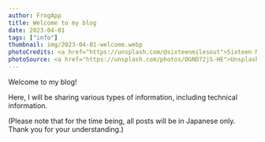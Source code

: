 ```yaml
---
author: FrogApp
title: Welcome to my blog
date: 2023-04-01
tags: ["info"]
thumbnail: img/2023-04-01-welcome.webp
photoCredits: <a href="https://unsplash.com/@sixteenmilesout">Sixteen Miles Out</a>
photoSource: <a href="https://unsplash.com/photos/OGND72jS-HE">Unsplash</a>
---
```


Welcome to my blog!

Here, I will be sharing various types of information, including technical information.

(Please note that for the time being, all posts will be in Japanese only. Thank you for your understanding.)
